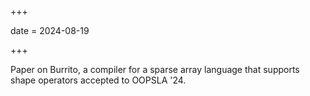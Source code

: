 +++

date = 2024-08-19

+++

Paper on Burrito, a compiler for a sparse array language that supports shape operators accepted to OOPSLA '24.
